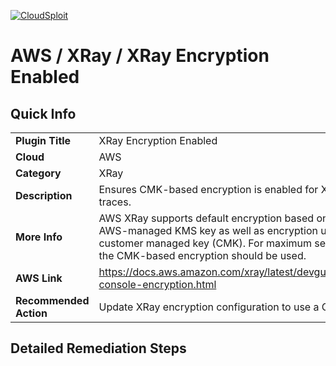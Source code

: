 [![CloudSploit](https://cloudsploit.com/img/logo-new-big-text-100.png "CloudSploit")](https://cloudsploit.com)

# AWS / XRay / XRay Encryption Enabled

## Quick Info

| | |
|-|-|
| **Plugin Title** | XRay Encryption Enabled |
| **Cloud** | AWS |
| **Category** | XRay |
| **Description** | Ensures CMK-based encryption is enabled for XRay traces. |
| **More Info** | AWS XRay supports default encryption based on an AWS-managed KMS key as well as encryption using a customer managed key (CMK). For maximum security, the CMK-based encryption should be used. |
| **AWS Link** | https://docs.aws.amazon.com/xray/latest/devguide/xray-console-encryption.html |
| **Recommended Action** | Update XRay encryption configuration to use a CMK. |

## Detailed Remediation Steps




